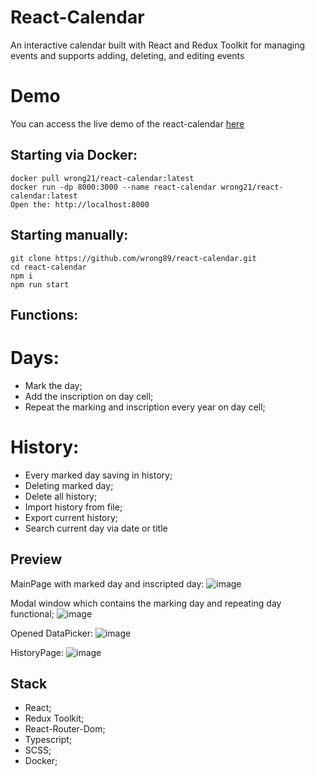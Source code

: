 # React-Calendar
An interactive calendar built with React and Redux Toolkit for managing events and supports adding, deleting, and editing events

# Demo
You can access the live demo of the react-calendar [here](https://lovely-starship-87fbd1.netlify.app/)

## Starting via Docker:
```
docker pull wrong21/react-calendar:latest
docker run -dp 8000:3000 --name react-calendar wrong21/react-calendar:latest
Open the: http://localhost:8000
```

## Starting manually:
```
git clone https://github.com/wrong89/react-calendar.git
cd react-calendar
npm i
npm run start
```

## Functions:

# Days:
- Mark the day;
- Add the inscription on day cell;
- Repeat the marking and inscription every year on day cell;
  
# History:
- Every marked day saving in history;
- Deleting marked day;
- Delete all history;
- Import history from file;
- Export current history;
- Search current day via date or title

## Preview

MainPage with marked day and inscripted day:
![image](https://github.com/user-attachments/assets/b58e28f5-948b-45d0-ae2c-1a502bd0ba73)

Modal window which contains the marking day and repeating day functional;
![image](https://github.com/user-attachments/assets/1c2571bf-0b20-4a89-b64d-3f22007b176d)

Opened DataPicker:
![image](https://github.com/user-attachments/assets/d31f7d17-2b36-47c3-9177-1f62617c5707)

HistoryPage:
![image](https://github.com/user-attachments/assets/70b74484-cf2f-4e7e-9d43-b9a00f5b3cf6)


## Stack
- React;
- Redux Toolkit;
- React-Router-Dom;
- Typescript;
- SCSS;
- Docker;
